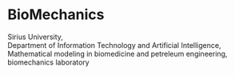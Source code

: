 # BioMechanics
Sirius University,  
Department of Information Technology and Artificial Intelligence,  
Mathematical modeling in biomedicine and petreleum engineering,  
biomechanics laboratory

